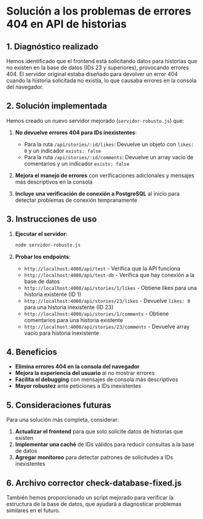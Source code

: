 # Solución a los problemas de errores 404 en API de historias

## 1. Diagnóstico realizado

Hemos identificado que el frontend está solicitando datos para historias que no existen en la base de datos (IDs 23 y superiores), provocando errores 404. El servidor original estaba diseñado para devolver un error 404 cuando la historia solicitada no existía, lo que causaba errores en la consola del navegador.

## 2. Solución implementada

Hemos creado un nuevo servidor mejorado (`servidor-robusto.js`) que:

1. **No devuelve errores 404 para IDs inexistentes**:
   - Para la ruta `/api/stories/:id/likes`: Devuelve un objeto con `likes: 0` y un indicador `exists: false`
   - Para la ruta `/api/stories/:id/comments`: Devuelve un array vacío de comentarios y un indicador `exists: false`

2. **Mejora el manejo de errores** con verificaciones adicionales y mensajes más descriptivos en la consola

3. **Incluye una verificación de conexión a PostgreSQL** al inicio para detectar problemas de conexión tempranamente

## 3. Instrucciones de uso

1. **Ejecutar el servidor**:
   ```bash
   node servidor-robusto.js
   ```

2. **Probar los endpoints**:
   - `http://localhost:4000/api/test` - Verifica que la API funciona
   - `http://localhost:4000/api/test-db` - Verifica que hay conexión a la base de datos
   - `http://localhost:4000/api/stories/1/likes` - Obtiene likes para una historia existente (ID 1)
   - `http://localhost:4000/api/stories/23/likes` - Devuelve `likes: 0` para una historia inexistente (ID 23)
   - `http://localhost:4000/api/stories/1/comments` - Obtiene comentarios para una historia existente
   - `http://localhost:4000/api/stories/23/comments` - Devuelve array vacío para historia inexistente

## 4. Beneficios

- **Elimina errores 404 en la consola del navegador**
- **Mejora la experiencia del usuario** al no mostrar errores
- **Facilita el debugging** con mensajes de consola más descriptivos
- **Mayor robustez** ante peticiones a IDs inexistentes

## 5. Consideraciones futuras

Para una solución más completa, considerar:

1. **Actualizar el frontend** para que solo solicite datos de historias que existen
2. **Implementar una caché** de IDs válidos para reducir consultas a la base de datos
3. **Agregar monitoreo** para detectar patrones de solicitudes a IDs inexistentes

## 6. Archivo corrector check-database-fixed.js

También hemos proporcionado un script mejorado para verificar la estructura de la base de datos, que ayudará a diagnosticar problemas similares en el futuro.
